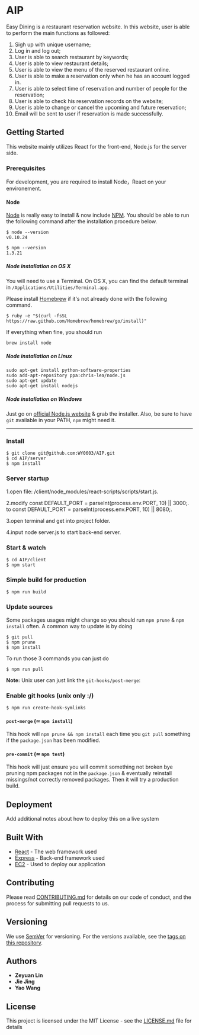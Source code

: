 # AIP

Easy Dining is a restaurant reservation website. In this website, user is able to perform the main functions as followed:
1. Sigh up with unique username;
2. Log in and log out; 
3. User is able to search restaurant by keywords;
4. User is able to view restaurant details;
5. User is able to view the menu of the reserved restaurant online.
6. User is able to make a reservation only when he has an account logged in. 
7. User is able to select time of reservation and number of people for the reservation; 
8. User is able to check his reservation records on the website;
9. User is able to change or cancel the upcoming and future reservation; 
10. Email will be sent to user if reservation is made successfully. 



## Getting Started

This website mainly utilizes React for the front-end, Node.js for the server side. 

### Prerequisites

For development, you are required to install Node，React on your environement.


#### Node

[Node](http://nodejs.org/) is really easy to install & now include [NPM](https://npmjs.org/).
You should be able to run the following command after the installation procedure
below.

    $ node --version
    v0.10.24

    $ npm --version
    1.3.21

##### Node installation on OS X

You will need to use a Terminal. On OS X, you can find the default terminal in
`/Applications/Utilities/Terminal.app`.

Please install [Homebrew](http://brew.sh/) if it's not already done with the following command.

    $ ruby -e "$(curl -fsSL https://raw.github.com/Homebrew/homebrew/go/install)"

If everything when fine, you should run

    brew install node

##### Node installation on Linux

    sudo apt-get install python-software-properties
    sudo add-apt-repository ppa:chris-lea/node.js
    sudo apt-get update
    sudo apt-get install nodejs

##### Node installation on Windows

Just go on [official Node.js website](http://nodejs.org/) & grab the installer.
Also, be sure to have `git` available in your PATH, `npm` might need it.

---

### Install

    $ git clone git@github.com:WY0603/AIP.git
    $ cd AIP/server
    $ npm install

### Server startup
   1.open file: /client/node_modules/react-scripts/scripts/start.js. 

   2.modify const DEFAULT_PORT = parseInt(process.env.PORT, 10) || 3000;. 
      to const DEFAULT_PORT = parseInt(process.env.PORT, 10) || 8080;. 
  
   3.open terminal and get into project folder. 

   4.input node server.js to start back-end server.

### Start & watch

    $ cd AIP/client
    $ npm start

### Simple build for production

    $ npm run build

### Update sources

Some packages usages might change so you should run `npm prune` & `npm install` often.
A common way to update is by doing

    $ git pull
    $ npm prune
    $ npm install

To run those 3 commands you can just do

    $ npm run pull

**Note:** Unix user can just link the `git-hooks/post-merge`:

### Enable git hooks (unix only :/)

    $ npm run create-hook-symlinks

#### `post-merge` (≃ `npm install`)

This hook will `npm prune && npm install` each time you `git pull` something if the `package.json` has been modified.

#### `pre-commit` (≃ `npm test`)

This hook will just ensure you will commit something not broken bye pruning npm packages not in the `package.json` & eventually reinstall missings/not correctly removed packages.
Then it will try a production build.



## Deployment

Add additional notes about how to deploy this on a live system

## Built With

* [React](https://reactjs.org/) - The web framework used
* [Express](http://expressjs.com/) - Back-end framework used
* [EC2](https://aws.amazon.com/cn/ec2/?nc2=h_m1) - Used to deploy our application

## Contributing

Please read [CONTRIBUTING.md](https://gist.github.com/PurpleBooth/b24679402957c63ec426) for details on our code of conduct, and the process for submitting pull requests to us.

## Versioning

We use [SemVer](http://semver.org/) for versioning. For the versions available, see the [tags on this repository](https://github.com/your/project/tags). 

## Authors

* **Zeyuan Lin** 
* **Jie Jing** 
* **Yao Wang** 


## License

This project is licensed under the MIT License - see the [LICENSE.md](LICENSE.md) file for details





